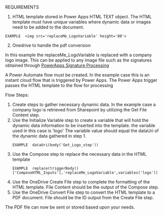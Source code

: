 REQUIREMENTS
1. HTML template stored in Power Apps HTML TEXT object.  The HTML template must have unique variables where dynamic data or images need to be added to the document.
  ```
  EXAMPLE  <img src='replaceMe_LogoVariable' height='80'>
  ```
2. Onedrive to handle the pdf conversion

In this example the replaceMe_LogoVariable is replaced with a company logo image.  This can be applied to any image file such as the signatures obtained through [PowerApps Signature Processing](https://github.com/bbarnestech/PowerApps/blob/main/Process_Signature) 

A Power Automate flow must be created.  In the example case this is an instant cloud flow that is triggered by Power Apps. The Power Apps trigger passes the HTML template to the flow for processing

Flow Steps:
1. Create steps to gather necessary dynamic data.  In the example case a company logo is retrieved from Sharepoint by utilizing the Get File Content step.  
2. Use the Initialize Variable step to create a variable that will hold the dynamic data information to be inserted into the template.  the variable used in this case is 'logo' 
   The variable value should equal the dataUri of the dynamic data gathered in step 1.  
   ```
   EXAMPLE  dataUri(body('Get_Logo_step'))
   ```
3. Use the Compose step to replace the necessary data in the HTML template
   ```
   EXAMPLE  replace(triggerBody()['ComposeHTML_Inputs'],'replaceMe_LogoVariable',variables('logo'))
   ```
4. Use the OneDrive Create File step to complete the formatting of the HTML template.  File Content should be the output of the Compose step.
5. Use the OneDrive Convert File step to convert the HTML template to a PDF document.  File should be the ID output from the Create File step.

The PDF file can now be sent or stored based upon your needs.  
